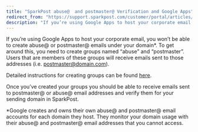 ```yaml
---
title: "SparkPost abuse@  and postmaster@ Verification and Google Apps"
redirect_from: "https://support.sparkpost.com/customer/portal/articles/2314148-sparkpost-abuse-and-postmaster-verification-and-google-apps"
description: "If you’re using Google Apps to host your corporate email you won’t be able to create abuse or postmaster emails under your domain To get around this you need to create groups named abuse and postmaster Users that are members of these groups will receive emails sent to those addresses..."
---
```


If you’re using Google Apps to host your corporate email, you won’t be able to create abuse@ or postmaster@ emails under your domain*. To get around this, you need to create groups named “abuse” and “postmaster”. Users that are members of these groups will receive emails sent to those addresses (i.e. postmaster@domain.com).

Detailed instructions for creating groups can be found [here](https://support.google.com/a/answer/33343#adminconsole).

Once you’ve created your groups you should be able to receive emails sent to postmaster@ or abuse@ email addresses and verify them for your sending domain in SparkPost.

*Google creates and owns their own abuse@ and postmaster@ email accounts for each domain they host. They monitor your domain usage with their abuse@ and postmaster@ email addresses that you cannot access.